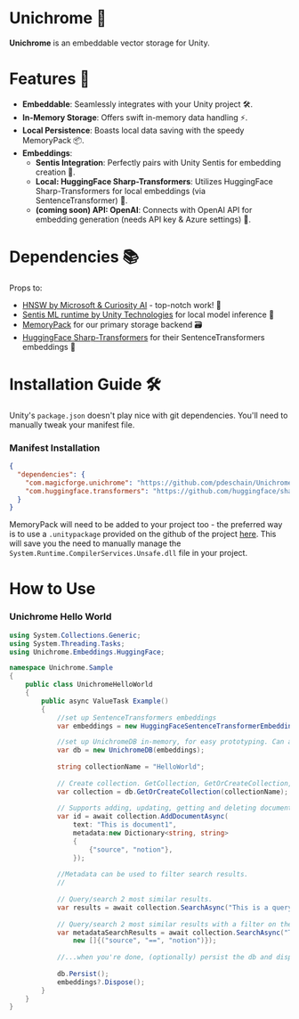 # Unichrome 🚀

**Unichrome** is an embeddable vector storage for Unity.

# Features 🌟

- **Embeddable**: Seamlessly integrates with your Unity project 🛠️.
- **In-Memory Storage**: Offers swift in-memory data handling ⚡.
- **Local Persistence**: Boasts local data saving with the speedy MemoryPack 📦.
- **Embeddings**:
  - **Sentis Integration**: Perfectly pairs with Unity Sentis for embedding creation 🤝.
  - **Local: HuggingFace Sharp-Transformers**: Utilizes HuggingFace Sharp-Transformers for local embeddings (via SentenceTransformer) 🧠.
  - **(coming soon) API: OpenAI**: Connects with OpenAI API for embedding generation (needs API key & Azure settings) 🔑.

# Dependencies 📚

Props to:
 - [HNSW by Microsoft & Curiosity AI](https://github.com/curiosity-ai/hnsw-sharp) - top-notch work! 👏
 - [Sentis ML runtime by Unity Technologies](https://docs.unity3d.com/Packages/com.unity.sentis@1.2/manual/index.html) for local model inference 🧪
 - [MemoryPack](https://github.com/Cysharp/MemoryPack) for our primary storage backend 🗃️
 - [HuggingFace Sharp-Transformers](https://github.com/huggingface/sharp-transformers) for their SentenceTransformers embeddings 💬

# Installation Guide 🛠️

Unity's `package.json` doesn't play nice with git dependencies. You'll need to manually tweak your manifest file.

### Manifest Installation

```json
{
  "dependencies": {
    "com.magicforge.unichrome": "https://github.com/pdeschain/Unichrome/tree/main/Packages/Unichrome.git",
    "com.huggingface.transformers": "https://github.com/huggingface/sharp-transformers.git"
  }
}
```

MemoryPack will need to be added to your project too - the preferred way is to use a `.unitypackage` provided on the github of the project [here](https://github.com/Cysharp/MemoryPack?tab=readme-ov-file#unity). This will save you the need to manually manage the `System.Runtime.CompilerServices.Unsafe.dll` file in your project.


# How to Use

### Unichrome Hello World

```c#
using System.Collections.Generic;
using System.Threading.Tasks;
using Unichrome.Embeddings.HuggingFace;

namespace Unichrome.Sample
{
    public class UnichromeHelloWorld
    {
        public async ValueTask Example()
        {
            //set up SentenceTransformers embeddings
            var embeddings = new HuggingFaceSentenceTransformerEmbeddings();

            //set up UnichromeDB in-memory, for easy prototyping. Can add persistence easily by specifying a path and calling Persist()!
            var db = new UnichromeDB(embeddings);
            
            string collectionName = "HelloWorld";
            
            // Create collection. GetCollection, GetOrCreateCollection, DeleteCollection also available!
            var collection = db.GetOrCreateCollection(collectionName);
            
            // Supports adding, updating, getting and deleting documents.
            var id = await collection.AddDocumentAsync(
                text: "This is document1",
                metadata:new Dictionary<string, string>
                {
                    {"source", "notion"},
                });
            
            //Metadata can be used to filter search results.
            // 
            
            // Query/search 2 most similar results. 
            var results = await collection.SearchAsync("This is a query document", 2);
            
            // Query/search 2 most similar results with a filter on the metadata.
            var metadataSearchResults = await collection.SearchAsync("This is a query document", 2,
                new []{("source", "==", "notion")});
            
            //...when you're done, (optionally) persist the db and dispose the embeddings
            
            db.Persist();
            embeddings?.Dispose();
        }
    }
}
```
